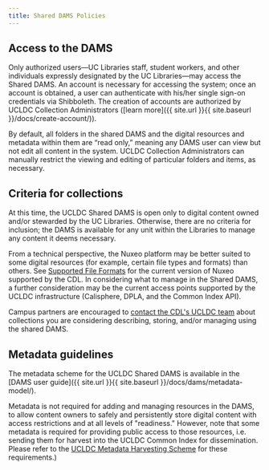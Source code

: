 ```yaml
---
title: Shared DAMS Policies
---
```


## Access to the DAMS
Only authorized users—UC Libraries staff, student workers, and other individuals expressly designated by the UC Libraries—may access the Shared DAMS. An account is necessary for accessing the system; once an account is obtained, a user can authenticate with his/her single sign-on credentials via Shibboleth. The creation of accounts are authorized by UCLDC Collection Administrators ([learn more]({{ site.url }}{{ site.baseurl }}/docs/create-account/)).

By default, all folders in the shared DAMS and the digital resources and metadata within them are “read only,” meaning any DAMS user can view but not edit all content in the system. UCLDC Collection Administrators can manually restrict the viewing and editing of particular folders and items, as necessary.

## Criteria for collections
At this time, the UCLDC Shared DAMS is open only to digital content owned and/or stewarded by the UC Libraries. Otherwise, there are no criteria for inclusion; the DAMS is available for any unit within the Libraries to manage any content it deems necessary.

From a technical perspective, the Nuxeo platform may be better suited to some digital resources (for example, certain file types and formats) than others. See [Supported File Formats](http://doc.nuxeo.com/display/NXDOC/Supported+File+Formats) for the current version of Nuxeo supported by the CDL. In considering what to manage in the Shared DAMS, a further consideration may be the current access points supported by the UCLDC infrastructure (Calisphere, DPLA, and the Common Index API).

Campus partners are encouraged to <a href="mailto:ucldc@ucop.edu">contact the CDL's UCLDC team</a> about collections you are considering describing, storing, and/or managing using the shared DAMS.

## Metadata guidelines
The metadata scheme for the UCLDC Shared DAMS is available in the [DAMS user guide]({{ site.url }}{{ site.baseurl }}/docs/dams/metadata-model/).

Metadata is not required for adding and managing resources in the DAMS, to allow content owners to safely and persistently store digital content with access restrictions and at all levels of "readiness." However, note that some metadata is required for providing public access to those resources, i.e. sending them for harvest into the UCLDC Common Index for dissemination. Please refer to the [UCLDC Metadata Harvesting Scheme](http://ucldc.github.io/ucldc-docs/docs/registry/metadata-harvest/) for these requirements.)

